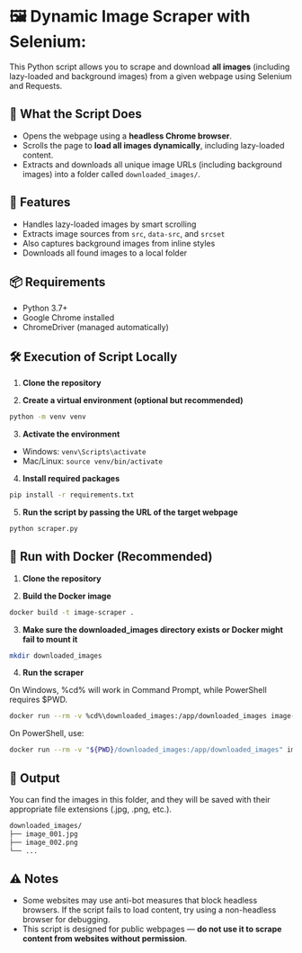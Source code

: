 #  🖼️ Dynamic Image Scraper with Selenium:

This Python script allows you to scrape and download **all images** (including lazy-loaded and background images) from a given webpage using Selenium and Requests.

## 🧭 What the Script Does

- Opens the webpage using a **headless Chrome browser**.
- Scrolls the page to **load all images dynamically**, including lazy-loaded content.
- Extracts and downloads all unique image URLs (including background images) into a folder called `downloaded_images/`.

## 🚀 Features

- Handles lazy-loaded images by smart scrolling
- Extracts image sources from `src`, `data-src`, and `srcset`
- Also captures background images from inline styles
- Downloads all found images to a local folder

## 📦 Requirements

- Python 3.7+
- Google Chrome installed
- ChromeDriver (managed automatically)

## 🛠 Execution of Script Locally

1. **Clone the repository**

2. **Create a virtual environment (optional but recommended)**

```bash
python -m venv venv
```

3. **Activate the environment**
   
 - Windows: `venv\Scripts\activate`
 - Mac/Linux: `source venv/bin/activate`

4. **Install required packages**

```bash
pip install -r requirements.txt
```

5. **Run the script by passing the URL of the target webpage**

```bash
python scraper.py
```

## 🐳 Run with Docker (Recommended)

1. **Clone the repository**

2. **Build the Docker image**

```bash
docker build -t image-scraper .
```

3. **Make sure the downloaded_images directory exists or Docker might fail to mount it**
```bash
mkdir downloaded_images
```

4. **Run the scraper**

 On Windows, %cd% will work in Command Prompt, while PowerShell requires $PWD.
```bash
docker run --rm -v %cd%\downloaded_images:/app/downloaded_images image-scraper
```

 On PowerShell, use:
```bash
docker run --rm -v "${PWD}/downloaded_images:/app/downloaded_images" image-scraper
```

## 📁 Output

You can find the images in this folder, and they will be saved with their appropriate file extensions (.jpg, .png, etc.).

```bash
downloaded_images/
├── image_001.jpg
├── image_002.png
└── ...
```

## ⚠️ Notes

- Some websites may use anti-bot measures that block headless browsers. If the script fails to load content, try using a non-headless browser for debugging.
- This script is designed for public webpages — **do not use it to scrape content from websites without permission**.

